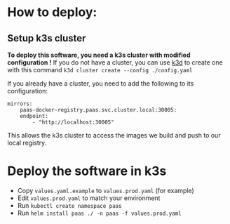 # How to deploy:

## Setup k3s cluster
**To deploy this software, you need a k3s cluster with modified configuration !** 
If you do not have a cluster, you can use [k3d](https://k3d.io) to create one with this command `k3d cluster create --config ./config.yaml`

If you already have a cluster, you need to add the following to its configuration:
```
mirrors:
    paas-docker-registry.paas.svc.cluster.local:30005:
    endpoint:
        - "http://localhost:30005"
```
This allows the k3s cluster to access the images we build and push to our local registry.

# Deploy the software in k3s
- Copy `values.yaml.example` to `values.prod.yaml` (for example)
- Edit `values.prod.yaml` to match your environment
- Run `kubectl create namespace paas`
- Run `helm install paas ./ -n paas -f values.prod.yaml`